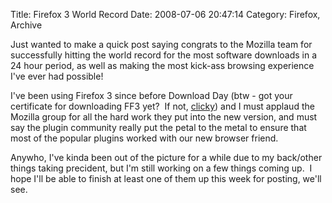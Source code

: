 Title:  Firefox 3 World Record
Date: 2008-07-06 20:47:14 
Category:  Firefox, Archive

Just wanted to make a quick post saying congrats to the Mozilla team for successfully hitting the world record for the 
most software downloads in a 24 hour period, as well as making the most kick-ass browsing experience I've ever had 
possible!

I've been using Firefox 3 since before Download Day (btw - got your certificate for downloading FF3 yet?  If not, [clicky](http://www.spreadfirefox.com/en-US/worldrecord/certificate_form)) 
and I must applaud the Mozilla group for all the hard work they put into the new version, and must say the plugin 
community really put the petal to the metal to ensure that most of the popular plugins worked with our new browser 
friend.

Anywho, I've kinda been out of the picture for a while due to my back/other things taking precident, but I'm still 
working on a few things coming up.  I hope I'll be able to finish at least one of them up this week for posting, we'll 
see.